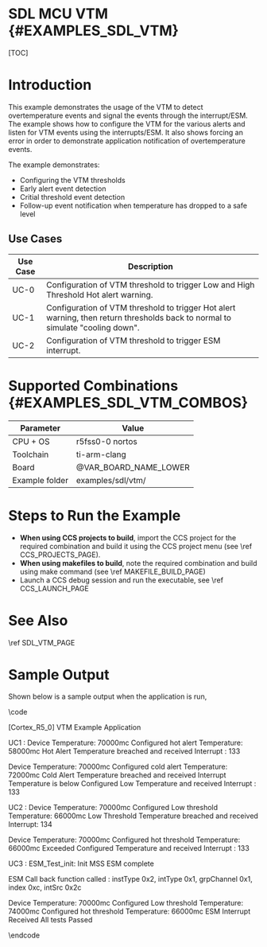 # SDL MCU VTM {#EXAMPLES_SDL_VTM}

[TOC]

# Introduction

This example demonstrates the usage of the VTM to detect overtemperature events and signal the events through the interrupt/ESM. The example shows how to configure the VTM for the various alerts and listen for VTM events using the interrupts/ESM. It also shows forcing an error in order to demonstrate application notification of overtemperature events.

The example demonstrates:

* Configuring the VTM thresholds
* Early alert event detection
* Critial threshold event detection
* Follow-up event notification when temperature has dropped to a safe level


Use Cases
---------
Use Case | Description
---------|------------
UC-0     | Configuration of VTM threshold to trigger Low and High Threshold Hot alert warning.
UC-1     | Configuration of VTM threshold to trigger Hot alert warning, then return thresholds back to normal to simulate "cooling down".
UC-2     | Configuration of VTM threshold to trigger ESM interrupt.

# Supported Combinations {#EXAMPLES_SDL_VTM_COMBOS}

 Parameter      | Value
 ---------------|-----------
 CPU + OS       | r5fss0-0 nortos
 Toolchain      | ti-arm-clang
 Board          | @VAR_BOARD_NAME_LOWER
 Example folder | examples/sdl/vtm/


# Steps to Run the Example

- **When using CCS projects to build**, import the CCS project for the required combination
  and build it using the CCS project menu (see \ref CCS_PROJECTS_PAGE).
- **When using makefiles to build**, note the required combination and build using
  make command (see \ref MAKEFILE_BUILD_PAGE)
- Launch a CCS debug session and run the executable, see \ref CCS_LAUNCH_PAGE

# See Also

\ref SDL_VTM_PAGE

# Sample Output

Shown below is a sample output when the application is run,

\code

[Cortex_R5_0]
 VTM Example Application


 UC1 :
 Device Temperature: 70000mc
 Configured hot alert Temperature: 58000mc
 Hot Alert Temperature breached and received Interrupt : 133

 Device Temperature: 70000mc
 Configured cold alert Temperature: 72000mc
 Cold Alert Temperature breached and received Interrupt
 Temperature is below Configured Low Temperature and received Interrupt : 133

 UC2 :
 Device Temperature: 70000mc
 Configured Low threshold Temperature: 66000mc
 Low Threshold Temperature breached and received Interrupt: 134

 Device Temperature: 70000mc
 Configured hot threshold Temperature: 66000mc
 Exceeded Configured Temperature and received Interrupt : 133

 UC3 :
ESM_Test_init: Init MSS ESM complete

ESM Call back function called : instType 0x2, intType 0x1, grpChannel 0x1, index 0xc, intSrc 0x2c

 Device Temperature: 70000mc
 Configured Low threshold Temperature: 74000mc
 Configured hot threshold Temperature: 66000mc
 ESM Interrupt Received
 All tests Passed

\endcode
